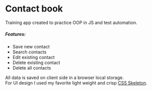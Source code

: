 # Contact book

<p>Training app created to practice OOP in JS and test automation.</p>

<h5>Features:</h5> 
<ul>
<li>Save new contact</li>
<li>Search contacts</li>
<li>Edit existing contact</li>
<li>Delete existing contact</li>
<li>Delete all contacts</li>
</ul>

<p>All data is saved on client side in a browser local storage.<br/>
For UI design I used my favorite light weight and crisp <a href="http://www.getskeleton.com">CSS Skeleton</a>.</p> 
